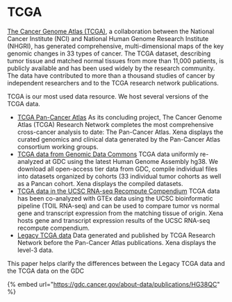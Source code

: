 # TCGA

[The Cancer Genome Atlas \(TCGA\)](https://cancergenome.nih.gov/abouttcga/overview), a collaboration between the National Cancer Institute \(NCI\) and National Human Genome Research Institute \(NHGRI\), has generated comprehensive, multi-dimensional maps of the key genomic changes in 33 types of cancer. The TCGA dataset, describing tumor tissue and matched normal tissues from more than 11,000 patients, is publicly available and has been used widely by the research community. The data have contributed to more than a thousand studies of cancer by independent researchers and to the TCGA research network publications.

TCGA is our most used data resource. We host several versions of the TCGA data.

* [TCGA Pan-Cancer Atlas](https://pancanatlas.xenahubs.net/) As its concluding project, The Cancer Genome Atlas \(TCGA\) Research Network completes the most comprehensive cross-cancer analysis to date: The Pan-Cancer Atlas. Xena displays the curated genomics and clinical data generated by the Pan-Cancer Atlas consortium working groups.
* [TCGA data from Genomic Data Commons](https://gdc.xenahubs.net/) TCGA data uniformly re-analyzed at GDC using the latest Human Genome Assembly hg38. We download all open-access tier data from GDC, compile individual files into datasets organized by cohorts \(33 individual tumor cohorts as well as a Pancan cohort. Xena displays the compiled datasets.
* [TCGA data in the UCSC RNA-seq Recompute Compendium](https://toil.xenahubs.net/) TCGA data has been co-analyzed with GTEx data using the UCSC bioinformatic pipeline \(TOIL RNA-seq\) and can be used to compare tumor vs normal gene and transcript expression from the matching tissue of origin. Xena hosts gene and transcript expression results of the UCSC RNA-seq recompute compendium.
* [Legacy TCGA data](https://tcga.xenahubs.net/) Data generated and published by TCGA Research Network before the Pan-Cancer Atlas publications. Xena displays the level-3 data.

This paper helps clarify the differences between the Legacy TCGA data and the TCGA data on the GDC

{% embed url="https://gdc.cancer.gov/about-data/publications/HG38QC" %}

